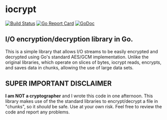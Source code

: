 # iocrypt

[![Build Status](https://travis-ci.org/marcopaganini/iocrypt.svg?branch=master)](https://travis-ci.org/marcopaganini/iocrypt)
[![Go Report Card](https://goreportcard.com/badge/github.com/marcopaganini/iocrypt)](https://goreportcard.com/report/github.com/marcopaganini/iocrypt)
[![GoDoc](https://godoc.org/github.com/marcopaganini/iocrypt?status.svg)](https://godoc.org/github.com/marcopaganini/iocrypt)

## I/O encryption/decryption library in Go.

This is a simple library that allows I/O streams to be easily encrypted and
decrypted using Go's standard AES/GCM implementation. Unlike the original
libraries, which operate on slices of bytes, iocrypt reads, encrypts, and saves
data in chunks, allowing the use of large data sets.

## SUPER IMPORTANT DISCLAIMER

**I am NOT a cryptographer** and I wrote this code in one afternoon. This library
makes use of the the standard libraries to encrypt/decrypt a file in "chunks",
so it _should_ be safe. Use at your own risk. Feel free to review the code and report any
problems.

